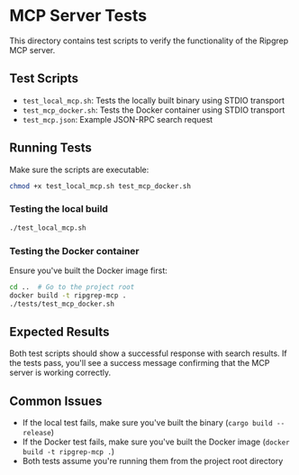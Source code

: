 # MCP Server Tests

This directory contains test scripts to verify the functionality of the Ripgrep MCP server.

## Test Scripts

- `test_local_mcp.sh`: Tests the locally built binary using STDIO transport
- `test_mcp_docker.sh`: Tests the Docker container using STDIO transport
- `test_mcp.json`: Example JSON-RPC search request

## Running Tests

Make sure the scripts are executable:

```bash
chmod +x test_local_mcp.sh test_mcp_docker.sh
```

### Testing the local build

```bash
./test_local_mcp.sh
```

### Testing the Docker container

Ensure you've built the Docker image first:

```bash
cd ..  # Go to the project root
docker build -t ripgrep-mcp .
./tests/test_mcp_docker.sh
```

## Expected Results

Both test scripts should show a successful response with search results. If the tests pass, you'll see a success message confirming that the MCP server is working correctly.

## Common Issues

- If the local test fails, make sure you've built the binary (`cargo build --release`)
- If the Docker test fails, make sure you've built the Docker image (`docker build -t ripgrep-mcp .`)
- Both tests assume you're running them from the project root directory